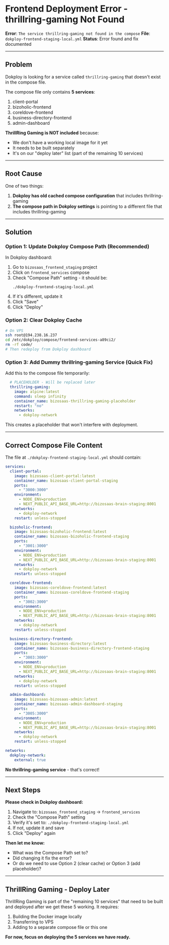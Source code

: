 # Frontend Deployment Error - thrillring-gaming Not Found

**Error**: `The service thrillring-gaming not found in the compose`
**File**: `dokploy-frontend-staging-local.yml`
**Status**: Error found and fix documented

---

## Problem

Dokploy is looking for a service called `thrillring-gaming` that doesn't exist in the compose file.

The compose file only contains **5 services**:
1. client-portal
2. bizoholic-frontend
3. coreldove-frontend
4. business-directory-frontend
5. admin-dashboard

**ThrillRing Gaming is NOT included** because:
- We don't have a working local image for it yet
- It needs to be built separately
- It's on our "deploy later" list (part of the remaining 10 services)

---

## Root Cause

One of two things:
1. **Dokploy has old cached compose configuration** that includes thrillring-gaming
2. **The compose path in Dokploy settings** is pointing to a different file that includes thrillring-gaming

---

## Solution

### Option 1: Update Dokploy Compose Path (Recommended)

In Dokploy dashboard:
1. Go to `bizosaas_frontend_staging` project
2. Click on `frontend_services` compose
3. Check "Compose Path" setting - it should be:
   ```
   ./dokploy-frontend-staging-local.yml
   ```
4. If it's different, update it
5. Click "Save"
6. Click "Deploy"

### Option 2: Clear Dokploy Cache

```bash
# On VPS
ssh root@194.238.16.237
cd /etc/dokploy/compose/frontend-services-a89ci2/
rm -rf code/
# Then redeploy from Dokploy dashboard
```

### Option 3: Add Dummy thrillring-gaming Service (Quick Fix)

Add this to the compose file temporarily:

```yaml
  # PLACEHOLDER - Will be replaced later
  thrillring-gaming:
    image: alpine:latest
    command: sleep infinity
    container_name: bizosaas-thrillring-gaming-placeholder
    restart: "no"
    networks:
      - dokploy-network
```

This creates a placeholder that won't interfere with deployment.

---

## Correct Compose File Content

The file at `./dokploy-frontend-staging-local.yml` should contain:

```yaml
services:
  client-portal:
    image: bizosaas-client-portal:latest
    container_name: bizosaas-client-portal-staging
    ports:
      - "3000:3000"
    environment:
      - NODE_ENV=production
      - NEXT_PUBLIC_API_BASE_URL=http://bizosaas-brain-staging:8001
    networks:
      - dokploy-network
    restart: unless-stopped

  bizoholic-frontend:
    image: bizosaas-bizoholic-frontend:latest
    container_name: bizosaas-bizoholic-frontend-staging
    ports:
      - "3001:3000"
    environment:
      - NODE_ENV=production
      - NEXT_PUBLIC_API_BASE_URL=http://bizosaas-brain-staging:8001
    networks:
      - dokploy-network
    restart: unless-stopped

  coreldove-frontend:
    image: bizosaas-coreldove-frontend:latest
    container_name: bizosaas-coreldove-frontend-staging
    ports:
      - "3002:3000"
    environment:
      - NODE_ENV=production
      - NEXT_PUBLIC_API_BASE_URL=http://bizosaas-brain-staging:8001
    networks:
      - dokploy-network
    restart: unless-stopped

  business-directory-frontend:
    image: bizosaas-business-directory:latest
    container_name: bizosaas-business-directory-frontend-staging
    ports:
      - "3003:3000"
    environment:
      - NODE_ENV=production
      - NEXT_PUBLIC_API_BASE_URL=http://bizosaas-brain-staging:8001
    networks:
      - dokploy-network
    restart: unless-stopped

  admin-dashboard:
    image: bizosaas-bizosaas-admin:latest
    container_name: bizosaas-admin-dashboard-staging
    ports:
      - "3005:3000"
    environment:
      - NODE_ENV=production
      - NEXT_PUBLIC_API_BASE_URL=http://bizosaas-brain-staging:8001
    networks:
      - dokploy-network
    restart: unless-stopped

networks:
  dokploy-network:
    external: true
```

**No thrillring-gaming service** - that's correct!

---

## Next Steps

**Please check in Dokploy dashboard:**
1. Navigate to: `bizosaas_frontend_staging` → `frontend_services`
2. Check the "Compose Path" setting
3. Verify it's set to: `./dokploy-frontend-staging-local.yml`
4. If not, update it and save
5. Click "Deploy" again

**Then let me know:**
- What was the Compose Path set to?
- Did changing it fix the error?
- Or do we need to use Option 2 (clear cache) or Option 3 (add placeholder)?

---

## ThrillRing Gaming - Deploy Later

ThrillRing Gaming is part of the "remaining 10 services" that need to be built and deployed after we get these 5 working. It requires:
1. Building the Docker image locally
2. Transferring to VPS
3. Adding to a separate compose file or this one

**For now, focus on deploying the 5 services we have ready.**
